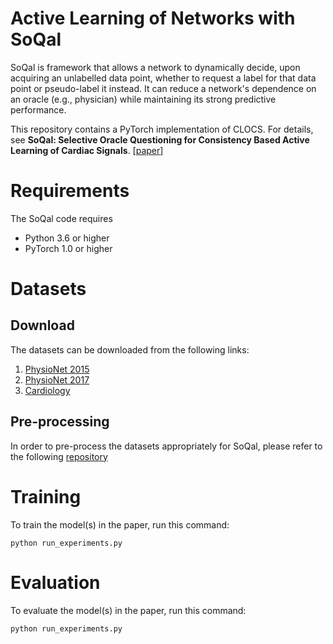 # Active Learning of Networks with SoQal

SoQal is framework that allows a network to dynamically decide, upon acquiring an unlabelled data point, whether to request a label for that data point or pseudo-label it instead. It can reduce a network's dependence on an oracle (e.g., physician) while maintaining its strong predictive performance. 

This repository contains a PyTorch implementation of CLOCS. For details, see **SoQal: Selective Oracle Questioning for Consistency Based Active Learning of Cardiac Signals**.
[[paper](https://arxiv.org/abs/2004.09557)]

# Requirements

The SoQal code requires

* Python 3.6 or higher
* PyTorch 1.0 or higher

# Datasets

## Download

The datasets can be downloaded from the following links:

1) [PhysioNet 2015](https://www.physionet.org/content/challenge-2015/1.0.0/)
2) [PhysioNet 2017](https://physionet.org/content/challenge-2017/1.0.0/)
3) [Cardiology](https://irhythm.github.io/cardiol_test_set/)

## Pre-processing

In order to pre-process the datasets appropriately for SoQal, please refer to the following [repository](https://github.com/danikiyasseh/loading-physiological-data)

# Training

To train the model(s) in the paper, run this command:

```
python run_experiments.py
```

# Evaluation

To evaluate the model(s) in the paper, run this command:

```
python run_experiments.py
```



